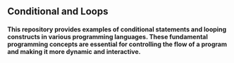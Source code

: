 ## Conditional and Loops

#### This repository provides examples of conditional statements and looping constructs in various programming languages. These fundamental programming concepts are essential for controlling the flow of a program and making it more dynamic and interactive.


